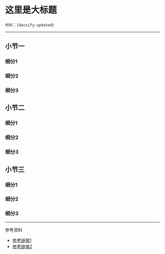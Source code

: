 # 这里是大标题

`时间`：`{docsify-updated}`

---

## 小节一

### 细分1

### 细分2

### 细分3

## 小节二

### 细分1

### 细分2

### 细分3

## 小节三

### 细分1

### 细分2

### 细分3


  
--- 

参考资料

- [参考链接1]()
- [参考链接2]()








  













  














